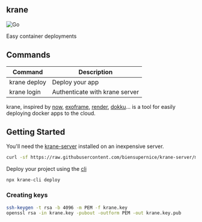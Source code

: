 ## krane

![Go](https://github.com/biensupernice/krane-server/workflows/Go/badge.svg?branch=master)

Easy container deployments

## Commands

| Command      | Description                    |
| ------------ | ------------------------------ |
| krane deploy | Deploy your app                |
| krane login  | Authenticate with krane server |

krane, inspired by [now](https://vercel.com/), [exoframe](https://github.com/exoframejs/exoframe), [render](https://render.com/), [dokku](http://dokku.viewdocs.io/dokku/)... is a tool for easily deploying docker apps to the cloud.

## Getting Started

You'll need the [krane-server](https://github.com/biensupernice/krane-server) installed on an inexpensive server.

```bash
curl -sf https://raw.githubusercontent.com/biensupernice/krane-server/master/bootstrap.sh | sh
```

Deploy your project using the [cli](https://github.com/biensupernice/krane-cli)

```shell
npx krane-cli deploy
```

### Creating keys

```bash
ssh-keygen -t rsa -b 4096 -m PEM -f krane.key
openssl rsa -in krane.key -pubout -outform PEM -out krane.key.pub
```
